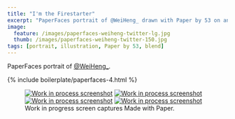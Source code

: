 ```yaml
---
title: "I'm the Firestarter"
excerpt: "PaperFaces portrait of @WeiHeng_ drawn with Paper by 53 on an iPad."
image: 
  feature: /images/paperfaces-weiheng-twitter-lg.jpg
  thumb: /images/paperfaces-weiheng-twitter-150.jpg
tags: [portrait, illustration, Paper by 53, blend]
---
```


PaperFaces portrait of <a href="http://twitter.com/WeiHeng_">@WeiHeng_</a>.

{% include boilerplate/paperfaces-4.html %}

<figure class="third">
	<a href="{{ site.url }}/images/paperfaces-weiheng-process-1-lg.jpg"><img src="{{ site.url }}/images/paperfaces-weiheng-process-1-600.jpg" alt="Work in process screenshot"></a>
	<a href="{{ site.url }}/images/paperfaces-weiheng-process-2-lg.jpg"><img src="{{ site.url }}/images/paperfaces-weiheng-process-2-600.jpg" alt="Work in process screenshot"></a>
	<a href="{{ site.url }}/images/paperfaces-weiheng-process-3-lg.jpg"><img src="{{ site.url }}/images/paperfaces-weiheng-process-3-600.jpg" alt="Work in process screenshot"></a>
	<a href="{{ site.url }}/images/paperfaces-weiheng-process-4-lg.jpg"><img src="{{ site.url }}/images/paperfaces-weiheng-process-4-600.jpg" alt="Work in process screenshot"></a>
	<figcaption>Work in progress screen captures Made with Paper.</figcaption>
</figure>
